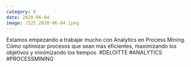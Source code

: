 ```yaml
--- 
category: D 
date: 2020-06-04 
image: /525_2020-06-04.jpeg 
--- 
```


Estamos empezando a trabajar mucho con Analytics en Process Mining. Cómo optimizar procesos que sean más eficientes, maximizando los objetivos y minimizando los tiempos. #DELOITTE #ANALYTICS #PROCESSMINING